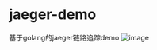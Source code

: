 # jaeger-demo
基于golang的jaeger链路追踪demo
![image](https://user-images.githubusercontent.com/90186866/157240598-80793ce2-c134-49de-81f5-ce475aef0246.png)

